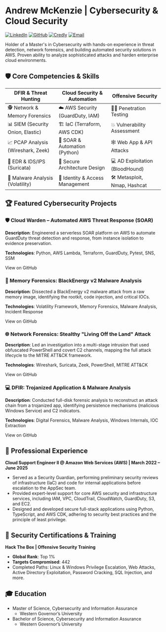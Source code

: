 # Andrew McKenzie | Cybersecurity & Cloud Security
<a href="https://www.linkedin.com/in/mckenzie-andrew/"><img src="https://img.shields.io/badge/LinkedIn-0A66C2.svg?style=for-the-badge&logo=LinkedIn&logoColor=white" alt="LinkedIn"/></a>
<a href="https://github.com/blu371ck"><img src="https://img.shields.io/badge/GitHub-181717.svg?style=for-the-badge&logo=GitHub&logoColor=white" alt="GitHub"/></a>
<a href="https://www.credly.com/users/mckenzie.andrew"><img src="https://img.shields.io/badge/Credly-FF6B00.svg?style=for-the-badge&logo=Credly&logoColor=white" alt="Credly"/></a>
<a href="mailto:url54.andrew@gmail.com"><img src="https://img.shields.io/badge/Email-EA4335.svg?style=for-the-badge&logo=Gmail&logoColor=white" alt="Email"/></a>

Holder of a Master's in Cybersecurity with hands-on experience in threat detection, network forensics, and building automated security solutions in AWS. Proven ability to analyze sophisticated attacks and harden enterprise cloud environments.

## 🛡️ Core Competencies & Skills

| DFIR & Threat Hunting | Cloud Security & Automation | Offensive Security |
|--|--|--|
| 🕵️ Network & Memory Forensics | ☁️ AWS Security (GuardDuty, IAM) | 👨‍💻 Penetration Testing |
| 📊 SIEM (Security Onion, Elastic) | 🏗️ IaC (Terraform, AWS CDK) | 💥 Vulnerability Assessment |
| 📈 PCAP Analysis (Wireshark, Zeek) | 🤖 SOAR & Automation (Python) | 🕸️ Web App & API Attacks |
| 🔎 EDR & IDS/IPS (Suricata) | 📜 Secure Architecture Design | 💻 AD Exploitation (BloodHound) |
| 🔬 Malware Analysis (Volatility) | 🔐 Identity & Access Management | 🛠️ Metasploit, Nmap, Hashcat |

## 🏆 Featured Cybersecurity Projects

### 🛡️ Cloud Warden – Automated AWS Threat Response (SOAR)
__Description__: Engineered a serverless SOAR platform on AWS to automate GuardDuty threat detection and response, from instance isolation to evidence preservation.

__Technologies__: Python, AWS Lambda, Terraform, GuardDuty, Pytest, SNS, SSM

View on GitHub

### 🔬 Memory Forensics: BlackEnergy v2 Malware Analysis
__Description__: Dissected a BlackEnergy v2 malware attack from a raw memory image, identifying the rootkit, code injection, and critical IOCs.

__Technologies__: Volatility Framework, Memory Forensics, Malware Analysis, Incident Response

View on GitHub

### 🌐 Network Forensics: Stealthy "Living Off the Land" Attack
__Description__: Led an investigation into a multi-stage intrusion that used obfuscated PowerShell and covert C2 channels, mapping the full attack lifecycle to the MITRE ATT&CK framework.

__Technologies__: Wireshark, Suricata, Zeek, PowerShell, MITRE ATT&CK

View on GitHub

### 💻 DFIR: Trojanized Application & Malware Analysis
__Description__: Conducted full-disk forensic analysis to reconstruct an attack chain from a trojanized app, identifying persistence mechanisms (malicious Windows Service) and C2 indicators.

__Technologies__: Digital Forensics, Malware Analysis, Windows Internals, IOC Extraction

View on GitHub

## 💼 Professional Experience
__Cloud Support Engineer II @ Amazon Web Services (AWS) | March 2022 – June 2025__
- Served as a Security Guardian, performing preliminary security reviews of infrastructure (IaC) and code for internal applications before escalation to the AppSec team.
- Provided expert-level support for core AWS security and infrastructure services, including IAM, VPC, CloudTrail, CloudWatch, GuardDuty, S3, and EC2.
- Designed and developed secure full-stack applications using Python, TypeScript, and AWS CDK, adhering to security best practices and the principle of least privilege.

## 🏅 Security Certifications & Training

__Hack The Box | Offensive Security Training__
- __Global Rank__: Top 1%
- __Targets Compromised__: 442
- Completed Paths: Linux & Windows Privilege Escalation, Web Attacks, Active Directory Exploitation, Password Cracking, SQL Injection, and more.

## 🎓 Education
- Master of Science, Cybersecurity and Information Assurance
  - Western Governor’s University
- Bachelor of Science, Cybersecurity and Information Assurance
  - Western Governor’s University
